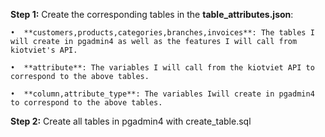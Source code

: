 **Step 1:**
Create the corresponding tables in the **table_attributes.json**:

    •  **customers,products,categories,branches,invoices**: The tables I will create in pgadmin4 as well as the features I will call from kiotviet's API.
    
    •  **attribute**: The variables I will call from the kiotviet API to correspond to the above tables.
    
    •  **column,attribute_type**: The variables Iwill create in pgadmin4 to correspond to the above tables.

**Step 2:**
Create all tables in pgadmin4 with create_table.sql
